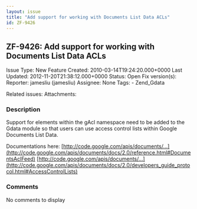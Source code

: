 ```yaml
---
layout: issue
title: "Add support for working with Documents List Data ACLs"
id: ZF-9426
---
```


ZF-9426: Add support for working with Documents List Data ACLs
--------------------------------------------------------------

 Issue Type: New Feature Created: 2010-03-14T19:24:20.000+0000 Last Updated: 2012-11-20T21:38:12.000+0000 Status: Open Fix version(s): 
 Reporter:  jamesliu (jamesliu)  Assignee:  None  Tags: - Zend\_Gdata
 
 Related issues: 
 Attachments: 
### Description

Support for elements within the gAcl namespace need to be added to the Gdata module so that users can use access control lists within Google Documents List Data.

Documentations here: [http://code.google.com/apis/documents/…](http://code.google.com/apis/documents/docs/2.0/reference.html#DocumentsAclFeed) [http://code.google.com/apis/documents/…](http://code.google.com/apis/documents/docs/2.0/developers_guide_protocol.html#AccessControlLists)

 

 

### Comments

No comments to display
